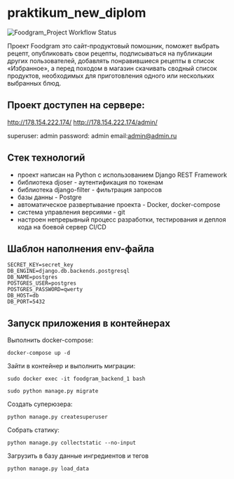 # praktikum_new_diplom

![Foodgram_Project Workflow Status](https://github.com/danilashishkin/foodgram-project-react/actions/workflows/foodgram_workflow.yml/badge.svg?branch=master&event=push)



Проект Foodgram это сайт-продуктовый помошник, поможет выбрать рецепт, опубликовать свои рецепты, подписываться на публикации других пользователей, добавлять понравившиеся рецепты в список «Избранное», а перед походом в магазин скачивать сводный список продуктов, необходимых для приготовления одного или нескольких выбранных блюд.

## Проект доступен на сервере: 
http://178.154.222.174/
http://178.154.222.174/admin/

superuser: admin
password: admin
email:admin@admin.ru

## Стек технологий
- проект написан на Python с использованием Django REST Framework
- библиотека djoser - аутентификация по токенам
- библиотека django-filter - фильтрация запросов
- базы данны - Postgre
- автоматическое развертывание проекта - Docker, docker-compose
- система управления версиями - git
- настроен непрерывный процесс разработки, тестирования и деплоя кода на боевой сервер CI/CD

## Шаблон наполнения env-файла

```
SECRET_KEY=secret_key
DB_ENGINE=django.db.backends.postgresql
DB_NAME=postgres
POSTGRES_USER=postgres
POSTGRES_PASSWORD=qwerty
DB_HOST=db
DB_PORT=5432 
```

## Запуск приложения в контейнерах

Выполнить docker-compose:

```
docker-compose up -d
```

Зайти в контейнер и выполнить миграции:

```
sudo docker exec -it foodgram_backend_1 bash
```
```
sudo python manage.py migrate
```

Создать суперюзера:

```
python manage.py createsuperuser
```

Собрать статику:

```
python manage.py collectstatic --no-input
```

Загрузить в базу данные ингредиентов и тегов

```
python manage.py load_data 
```
